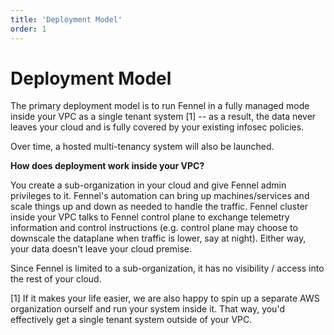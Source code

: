 ```yaml
---
title: 'Deployment Model'
order: 1
---
```


# Deployment Model

The primary deployment model is to run Fennel in a fully managed mode inside your VPC as a single tenant system \[1] -- as a result, the data never leaves your cloud and is fully covered by your existing infosec policies.&#x20;

Over time, a hosted multi-tenancy system will also be launched.&#x20;



**How does deployment work inside your VPC?**

You create a sub-organization in your cloud and give Fennel admin privileges to it. Fennel's automation can bring up machines/services and scale things up and down as needed to handle the traffic. Fennel cluster inside your VPC talks to Fennel control plane to exchange telemetry information and control instructions (e.g. control plane may choose to downscale the dataplane when traffic is lower, say at night). Either way, your data doesn't leave your cloud premise.

Since Fennel is limited to a sub-organization, it has no visibility / access into the rest of your cloud.&#x20;



\[1] If it makes your life easier, we are also happy to spin up a separate AWS organization ourself and run your system inside it. That way, you'd effectively get a single tenant system outside of your VPC.
